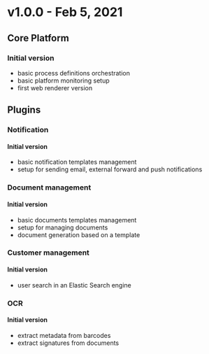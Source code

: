 # v1.0.0 - Feb 5, 2021

## Core Platform

### Initial version

* basic process definitions orchestration
* basic platform monitoring setup
* first web renderer version

## Plugins

### Notification

#### Initial version

* basic notification templates management
* setup for sending email, external forward and push notifications

### Document management

#### Initial version

* basic documents templates management
* setup for managing documents
* document generation based on a template

### Customer management

#### Initial version

* user search in an Elastic Search engine

### OCR

#### Initial version

* extract metadata from barcodes
* extract signatures from documents
